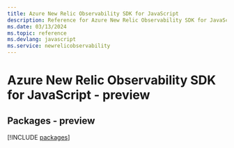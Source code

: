 ```yaml
---
title: Azure New Relic Observability SDK for JavaScript
description: Reference for Azure New Relic Observability SDK for JavaScript
ms.date: 03/13/2024
ms.topic: reference
ms.devlang: javascript
ms.service: newrelicobservability
---
```

# Azure New Relic Observability SDK for JavaScript - preview
## Packages - preview
[!INCLUDE [packages](new-relic-observability-index.md)]